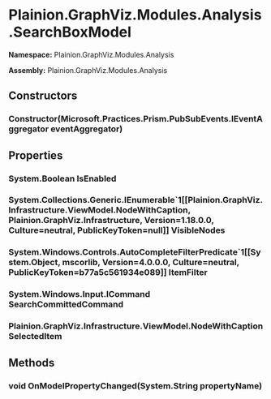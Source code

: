
# Plainion.GraphViz.Modules.Analysis.SearchBoxModel

**Namespace:** Plainion.GraphViz.Modules.Analysis

**Assembly:** Plainion.GraphViz.Modules.Analysis


## Constructors

### Constructor(Microsoft.Practices.Prism.PubSubEvents.IEventAggregator eventAggregator)


## Properties

### System.Boolean IsEnabled

### System.Collections.Generic.IEnumerable`1[[Plainion.GraphViz.Infrastructure.ViewModel.NodeWithCaption, Plainion.GraphViz.Infrastructure, Version=1.18.0.0, Culture=neutral, PublicKeyToken=null]] VisibleNodes

### System.Windows.Controls.AutoCompleteFilterPredicate`1[[System.Object, mscorlib, Version=4.0.0.0, Culture=neutral, PublicKeyToken=b77a5c561934e089]] ItemFilter

### System.Windows.Input.ICommand SearchCommittedCommand

### Plainion.GraphViz.Infrastructure.ViewModel.NodeWithCaption SelectedItem


## Methods

### void OnModelPropertyChanged(System.String propertyName)
